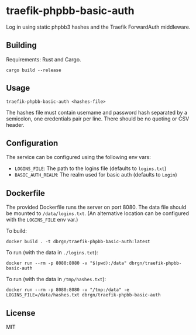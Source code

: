 # traefik-phpbb-basic-auth

Log in using static phpbb3 hashes and the Traefik ForwardAuth middleware.

## Building

Requirements: Rust and Cargo.

    cargo build --release

## Usage

    traefik-phpbb-basic-auth <hashes-file>

The hashes file must contain username and password hash separated by a
semicolon, one credentials pair per line. There should be no quoting or CSV
header.

## Configuration

The service can be configured using the following env vars:

- `LOGINS_FILE`: The path to the logins file (defaults to `logins.txt`)
- `BASIC_AUTH_REALM`: The realm used for basic auth (defaults to `Login`)

## Dockerfile

The provided Dockerfile runs the server on port 8080. The data file should be
mounted to `/data/logins.txt`. (An alternative location can be configured with
the `LOGINS_FILE` env var.)

To build:

    docker build . -t dbrgn/traefik-phpbb-basic-auth:latest

To run (with the data in `./logins.txt`):

    docker run --rm -p 8080:8080 -v "$(pwd):/data" dbrgn/traefik-phpbb-basic-auth

To run (with the data in `/tmp/hashes.txt`):

    docker run --rm -p 8080:8080 -v "/tmp:/data" -e LOGINS_FILE=/data/hashes.txt dbrgn/traefik-phpbb-basic-auth

## License

MIT
